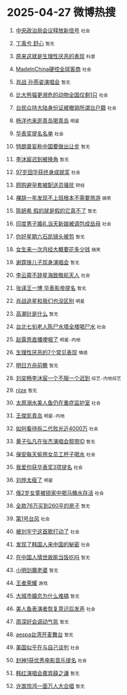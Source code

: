 # 2025-04-27 微博热搜 
1. [中央政治局会议释放新信号](https://m.weibo.cn/search?containerid=100103type%3D1%26t%3D10%26q%3D%23%E4%B8%AD%E5%A4%AE%E6%94%BF%E6%B2%BB%E5%B1%80%E4%BC%9A%E8%AE%AE%E9%87%8A%E6%94%BE%E6%96%B0%E4%BF%A1%E5%8F%B7%23&stream_entry_id=51&isnewpage=1&extparam=seat%3D1%26q%3D%2523%25E4%25B8%25AD%25E5%25A4%25AE%25E6%2594%25BF%25E6%25B2%25BB%25E5%25B1%2580%25E4%25BC%259A%25E8%25AE%25AE%25E9%2587%258A%25E6%2594%25BE%25E6%2596%25B0%25E4%25BF%25A1%25E5%258F%25B7%2523%26dgr%3D0%26cate%3D10103%26stream_entry_id%3D51%26filter_type%3Drealtimehot%26pos%3D0%26c_type%3D51%26display_time%3D1745684522%26pre_seqid%3D174568452233603479131138) `社会` 

2. [丁禹兮 舒心](https://m.weibo.cn/search?containerid=100103type%3D1%26t%3D10%26q%3D%E4%B8%81%E7%A6%B9%E5%85%AE+%E8%88%92%E5%BF%83&stream_entry_id=31&isnewpage=1&extparam=seat%3D1%26lcate%3D5001%26filter_type%3Drealtimehot%26c_type%3D31%26q%3D%25E4%25B8%2581%25E7%25A6%25B9%25E5%2585%25AE%2520%25E8%2588%2592%25E5%25BF%2583%26realpos%3D1%26cate%3D5001%26band_rank%3D1%26stream_entry_id%3D31%26dgr%3D0%26pos%3D0%26flag%3D2%26display_time%3D1745684522%26pre_seqid%3D174568452233603479131138) `暂无` 

3. [原来这就是生理性厌恶的表现](https://m.weibo.cn/search?containerid=100103type%3D1%26t%3D10%26q%3D%23%E5%8E%9F%E6%9D%A5%E8%BF%99%E5%B0%B1%E6%98%AF%E7%94%9F%E7%90%86%E6%80%A7%E5%8E%8C%E6%81%B6%E7%9A%84%E8%A1%A8%E7%8E%B0%23&stream_entry_id=31&isnewpage=1&extparam=seat%3D1%26lcate%3D5001%26filter_type%3Drealtimehot%26c_type%3D31%26q%3D%2523%25E5%258E%259F%25E6%259D%25A5%25E8%25BF%2599%25E5%25B0%25B1%25E6%2598%25AF%25E7%2594%259F%25E7%2590%2586%25E6%2580%25A7%25E5%258E%258C%25E6%2581%25B6%25E7%259A%2584%25E8%25A1%25A8%25E7%258E%25B0%2523%26realpos%3D2%26cate%3D5001%26band_rank%3D2%26stream_entry_id%3D31%26dgr%3D0%26pos%3D1%26flag%3D2%26display_time%3D1745684522%26pre_seqid%3D174568452233603479131138) `科普` 

4. [MadeInChina硬控全球客商](https://m.weibo.cn/search?containerid=100103type%3D1%26t%3D10%26q%3D%23MadeInChina%E7%A1%AC%E6%8E%A7%E5%85%A8%E7%90%83%E5%AE%A2%E5%95%86%23&stream_entry_id=31&isnewpage=1&extparam=seat%3D1%26lcate%3D5001%26filter_type%3Drealtimehot%26c_type%3D31%26q%3D%2523MadeInChina%25E7%25A1%25AC%25E6%258E%25A7%25E5%2585%25A8%25E7%2590%2583%25E5%25AE%25A2%25E5%2595%2586%2523%26realpos%3D3%26cate%3D5001%26band_rank%3D3%26stream_entry_id%3D31%26dgr%3D0%26pos%3D2%26flag%3D0%26display_time%3D1745684522%26pre_seqid%3D174568452233603479131138) `社会` 

5. [肖战 孙燕姿演唱会](https://m.weibo.cn/search?containerid=100103type%3D1%26t%3D10%26q%3D%E8%82%96%E6%88%98+%E5%AD%99%E7%87%95%E5%A7%BF%E6%BC%94%E5%94%B1%E4%BC%9A&stream_entry_id=31&isnewpage=1&extparam=seat%3D1%26lcate%3D5001%26filter_type%3Drealtimehot%26c_type%3D31%26q%3D%25E8%2582%2596%25E6%2588%2598%2520%25E5%25AD%2599%25E7%2587%2595%25E5%25A7%25BF%25E6%25BC%2594%25E5%2594%25B1%25E4%25BC%259A%26realpos%3D4%26cate%3D5001%26band_rank%3D4%26stream_entry_id%3D31%26dgr%3D0%26pos%3D3%26flag%3D16%26display_time%3D1745684522%26pre_seqid%3D174568452233603479131138) `暂无` 

6. [比大熊猫更濒危的动物全国仅剩1只](https://m.weibo.cn/search?containerid=100103type%3D1%26t%3D10%26q%3D%23%E6%AF%94%E5%A4%A7%E7%86%8A%E7%8C%AB%E6%9B%B4%E6%BF%92%E5%8D%B1%E7%9A%84%E5%8A%A8%E7%89%A9%E5%85%A8%E5%9B%BD%E4%BB%85%E5%89%A91%E5%8F%AA%23&stream_entry_id=31&isnewpage=1&extparam=seat%3D1%26lcate%3D5001%26filter_type%3Drealtimehot%26c_type%3D31%26q%3D%2523%25E6%25AF%2594%25E5%25A4%25A7%25E7%2586%258A%25E7%258C%25AB%25E6%259B%25B4%25E6%25BF%2592%25E5%258D%25B1%25E7%259A%2584%25E5%258A%25A8%25E7%2589%25A9%25E5%2585%25A8%25E5%259B%25BD%25E4%25BB%2585%25E5%2589%25A91%25E5%258F%25AA%2523%26realpos%3D5%26cate%3D5001%26band_rank%3D5%26stream_entry_id%3D31%26dgr%3D0%26pos%3D4%26flag%3D0%26display_time%3D1745684522%26pre_seqid%3D174568452233603479131138) `社会` 

7. [台民众持大陆身份证被撤销所谓台户籍](https://m.weibo.cn/search?containerid=100103type%3D1%26t%3D10%26q%3D%23%E5%8F%B0%E6%B0%91%E4%BC%97%E6%8C%81%E5%A4%A7%E9%99%86%E8%BA%AB%E4%BB%BD%E8%AF%81%E8%A2%AB%E6%92%A4%E9%94%80%E6%89%80%E8%B0%93%E5%8F%B0%E6%88%B7%E7%B1%8D%23&stream_entry_id=31&isnewpage=1&extparam=seat%3D1%26lcate%3D5001%26filter_type%3Drealtimehot%26c_type%3D31%26q%3D%2523%25E5%258F%25B0%25E6%25B0%2591%25E4%25BC%2597%25E6%258C%2581%25E5%25A4%25A7%25E9%2599%2586%25E8%25BA%25AB%25E4%25BB%25BD%25E8%25AF%2581%25E8%25A2%25AB%25E6%2592%25A4%25E9%2594%2580%25E6%2589%2580%25E8%25B0%2593%25E5%258F%25B0%25E6%2588%25B7%25E7%25B1%258D%2523%26realpos%3D6%26cate%3D5001%26band_rank%3D6%26stream_entry_id%3D31%26dgr%3D0%26pos%3D5%26flag%3D1%26display_time%3D1745684522%26pre_seqid%3D174568452233603479131138) `社会` 

8. [杨洋也来逛青岛喝青岛](https://m.weibo.cn/search?containerid=100103type%3D1%26t%3D10%26q%3D%23%E6%9D%A8%E6%B4%8B%E4%B9%9F%E6%9D%A5%E9%80%9B%E9%9D%92%E5%B2%9B%E5%96%9D%E9%9D%92%E5%B2%9B%23&stream_entry_id=31&isnewpage=1&extparam=seat%3D1%26topic_ad%3D1%26lcate%3D5001%26filter_type%3Drealtimehot%26c_type%3D31%26q%3D%2523%25E6%259D%25A8%25E6%25B4%258B%25E4%25B9%259F%25E6%259D%25A5%25E9%2580%259B%25E9%259D%2592%25E5%25B2%259B%25E5%2596%259D%25E9%259D%2592%25E5%25B2%259B%2523%26is_ad_pos%3D1%26cate%3D5001%26adid%3D284206%26band_rank%3D7%26stream_entry_id%3D31%26pos%3D6%26dgr%3D0%26display_time%3D1745684522%26pre_seqid%3D174568452233603479131138) `明星` 

9. [华表奖提名名单](https://m.weibo.cn/search?containerid=100103type%3D1%26t%3D10%26q%3D%23%E5%8D%8E%E8%A1%A8%E5%A5%96%E6%8F%90%E5%90%8D%E5%90%8D%E5%8D%95%23&stream_entry_id=31&isnewpage=1&extparam=seat%3D1%26lcate%3D5001%26filter_type%3Drealtimehot%26c_type%3D31%26q%3D%2523%25E5%258D%258E%25E8%25A1%25A8%25E5%25A5%2596%25E6%258F%2590%25E5%2590%258D%25E5%2590%258D%25E5%258D%2595%2523%26realpos%3D7%26cate%3D5001%26band_rank%3D7%26stream_entry_id%3D31%26dgr%3D0%26pos%3D7%26flag%3D16%26display_time%3D1745684522%26pre_seqid%3D174568452233603479131138) `社会` 

10. [特朗普妄称中国要做出让步](https://m.weibo.cn/search?containerid=100103type%3D1%26t%3D10%26q%3D%23%E7%89%B9%E6%9C%97%E6%99%AE%E5%A6%84%E7%A7%B0%E4%B8%AD%E5%9B%BD%E8%A6%81%E5%81%9A%E5%87%BA%E8%AE%A9%E6%AD%A5%23&stream_entry_id=31&isnewpage=1&extparam=seat%3D1%26lcate%3D5001%26filter_type%3Drealtimehot%26c_type%3D31%26q%3D%2523%25E7%2589%25B9%25E6%259C%2597%25E6%2599%25AE%25E5%25A6%2584%25E7%25A7%25B0%25E4%25B8%25AD%25E5%259B%25BD%25E8%25A6%2581%25E5%2581%259A%25E5%2587%25BA%25E8%25AE%25A9%25E6%25AD%25A5%2523%26realpos%3D8%26cate%3D5001%26band_rank%3D8%26stream_entry_id%3D31%26dgr%3D0%26pos%3D8%26flag%3D0%26display_time%3D1745684522%26pre_seqid%3D174568452233603479131138) `暂无` 

11. [李沐宸迟到被换角](https://m.weibo.cn/search?containerid=100103type%3D1%26t%3D10%26q%3D%E6%9D%8E%E6%B2%90%E5%AE%B8%E8%BF%9F%E5%88%B0%E8%A2%AB%E6%8D%A2%E8%A7%92&stream_entry_id=31&isnewpage=1&extparam=seat%3D1%26lcate%3D5001%26filter_type%3Drealtimehot%26c_type%3D31%26q%3D%25E6%259D%258E%25E6%25B2%2590%25E5%25AE%25B8%25E8%25BF%259F%25E5%2588%25B0%25E8%25A2%25AB%25E6%258D%25A2%25E8%25A7%2592%26realpos%3D9%26cate%3D5001%26band_rank%3D9%26stream_entry_id%3D31%26dgr%3D0%26pos%3D9%26flag%3D0%26display_time%3D1745684522%26pre_seqid%3D174568452233603479131138) `暂无` 

12. [97岁田华获终身成就奖](https://m.weibo.cn/search?containerid=100103type%3D1%26t%3D10%26q%3D%2397%E5%B2%81%E7%94%B0%E5%8D%8E%E8%8E%B7%E7%BB%88%E8%BA%AB%E6%88%90%E5%B0%B1%E5%A5%96%23&stream_entry_id=31&isnewpage=1&extparam=seat%3D1%26lcate%3D5001%26filter_type%3Drealtimehot%26c_type%3D31%26q%3D%252397%25E5%25B2%2581%25E7%2594%25B0%25E5%258D%258E%25E8%258E%25B7%25E7%25BB%2588%25E8%25BA%25AB%25E6%2588%2590%25E5%25B0%25B1%25E5%25A5%2596%2523%26realpos%3D10%26cate%3D5001%26band_rank%3D10%26stream_entry_id%3D31%26dgr%3D0%26pos%3D10%26flag%3D0%26display_time%3D1745684522%26pre_seqid%3D174568452233603479131138) `社会` 

13. [网购避孕套被配送员骚扰](https://m.weibo.cn/search?containerid=100103type%3D1%26t%3D10%26q%3D%23%E7%BD%91%E8%B4%AD%E9%81%BF%E5%AD%95%E5%A5%97%E8%A2%AB%E9%85%8D%E9%80%81%E5%91%98%E9%AA%9A%E6%89%B0%23&stream_entry_id=31&isnewpage=1&extparam=seat%3D1%26lcate%3D5001%26filter_type%3Drealtimehot%26c_type%3D31%26q%3D%2523%25E7%25BD%2591%25E8%25B4%25AD%25E9%2581%25BF%25E5%25AD%2595%25E5%25A5%2597%25E8%25A2%25AB%25E9%2585%258D%25E9%2580%2581%25E5%2591%2598%25E9%25AA%259A%25E6%2589%25B0%2523%26realpos%3D11%26cate%3D5001%26band_rank%3D11%26stream_entry_id%3D31%26dgr%3D0%26pos%3D11%26flag%3D2%26display_time%3D1745684522%26pre_seqid%3D174568452233603479131138) `财经` 

14. [裸辞一年发现不上班根本不需要旅游](https://m.weibo.cn/search?containerid=100103type%3D1%26t%3D10%26q%3D%23%E8%A3%B8%E8%BE%9E%E4%B8%80%E5%B9%B4%E5%8F%91%E7%8E%B0%E4%B8%8D%E4%B8%8A%E7%8F%AD%E6%A0%B9%E6%9C%AC%E4%B8%8D%E9%9C%80%E8%A6%81%E6%97%85%E6%B8%B8%23&stream_entry_id=31&isnewpage=1&extparam=seat%3D1%26lcate%3D5001%26filter_type%3Drealtimehot%26c_type%3D31%26q%3D%2523%25E8%25A3%25B8%25E8%25BE%259E%25E4%25B8%2580%25E5%25B9%25B4%25E5%258F%2591%25E7%258E%25B0%25E4%25B8%258D%25E4%25B8%258A%25E7%258F%25AD%25E6%25A0%25B9%25E6%259C%25AC%25E4%25B8%258D%25E9%259C%2580%25E8%25A6%2581%25E6%2597%2585%25E6%25B8%25B8%2523%26realpos%3D12%26cate%3D5001%26band_rank%3D12%26stream_entry_id%3D31%26dgr%3D0%26pos%3D12%26flag%3D2%26display_time%3D1745684522%26pre_seqid%3D174568452233603479131138) `搞笑` 

15. [陈妍希 假的就是假的它真不了](https://m.weibo.cn/search?containerid=100103type%3D1%26t%3D10%26q%3D%E9%99%88%E5%A6%8D%E5%B8%8C+%E5%81%87%E7%9A%84%E5%B0%B1%E6%98%AF%E5%81%87%E7%9A%84%E5%AE%83%E7%9C%9F%E4%B8%8D%E4%BA%86&stream_entry_id=31&isnewpage=1&extparam=seat%3D1%26lcate%3D5001%26filter_type%3Drealtimehot%26c_type%3D31%26q%3D%25E9%2599%2588%25E5%25A6%258D%25E5%25B8%258C%2520%25E5%2581%2587%25E7%259A%2584%25E5%25B0%25B1%25E6%2598%25AF%25E5%2581%2587%25E7%259A%2584%25E5%25AE%2583%25E7%259C%259F%25E4%25B8%258D%25E4%25BA%2586%26realpos%3D13%26cate%3D5001%26band_rank%3D13%26stream_entry_id%3D31%26dgr%3D0%26pos%3D13%26flag%3D2%26display_time%3D1745684522%26pre_seqid%3D174568452233603479131138) `暂无` 

16. [印度男子婚礼当天新娘被调包成岳母](https://m.weibo.cn/search?containerid=100103type%3D1%26t%3D10%26q%3D%23%E5%8D%B0%E5%BA%A6%E7%94%B7%E5%AD%90%E5%A9%9A%E7%A4%BC%E5%BD%93%E5%A4%A9%E6%96%B0%E5%A8%98%E8%A2%AB%E8%B0%83%E5%8C%85%E6%88%90%E5%B2%B3%E6%AF%8D%23&stream_entry_id=31&isnewpage=1&extparam=seat%3D1%26lcate%3D5001%26filter_type%3Drealtimehot%26c_type%3D31%26q%3D%2523%25E5%258D%25B0%25E5%25BA%25A6%25E7%2594%25B7%25E5%25AD%2590%25E5%25A9%259A%25E7%25A4%25BC%25E5%25BD%2593%25E5%25A4%25A9%25E6%2596%25B0%25E5%25A8%2598%25E8%25A2%25AB%25E8%25B0%2583%25E5%258C%2585%25E6%2588%2590%25E5%25B2%25B3%25E6%25AF%258D%2523%26realpos%3D14%26cate%3D5001%26band_rank%3D14%26stream_entry_id%3D31%26dgr%3D0%26pos%3D14%26flag%3D0%26display_time%3D1745684522%26pre_seqid%3D174568452233603479131138) `社会` 

17. [你好星期六石凯镜头被剪](https://m.weibo.cn/search?containerid=100103type%3D1%26t%3D10%26q%3D%E4%BD%A0%E5%A5%BD%E6%98%9F%E6%9C%9F%E5%85%AD%E7%9F%B3%E5%87%AF%E9%95%9C%E5%A4%B4%E8%A2%AB%E5%89%AA&stream_entry_id=31&isnewpage=1&extparam=seat%3D1%26lcate%3D5001%26filter_type%3Drealtimehot%26c_type%3D31%26q%3D%25E4%25BD%25A0%25E5%25A5%25BD%25E6%2598%259F%25E6%259C%259F%25E5%2585%25AD%25E7%259F%25B3%25E5%2587%25AF%25E9%2595%259C%25E5%25A4%25B4%25E8%25A2%25AB%25E5%2589%25AA%26realpos%3D15%26cate%3D5001%26band_rank%3D15%26stream_entry_id%3D31%26dgr%3D0%26pos%3D15%26flag%3D2%26display_time%3D1745684522%26pre_seqid%3D174568452233603479131138) `暂无` 

18. [女生来一次月经大概要花多少钱](https://m.weibo.cn/search?containerid=100103type%3D1%26t%3D10%26q%3D%23%E5%A5%B3%E7%94%9F%E6%9D%A5%E4%B8%80%E6%AC%A1%E6%9C%88%E7%BB%8F%E5%A4%A7%E6%A6%82%E8%A6%81%E8%8A%B1%E5%A4%9A%E5%B0%91%E9%92%B1%23&stream_entry_id=31&isnewpage=1&extparam=seat%3D1%26lcate%3D5001%26filter_type%3Drealtimehot%26c_type%3D31%26q%3D%2523%25E5%25A5%25B3%25E7%2594%259F%25E6%259D%25A5%25E4%25B8%2580%25E6%25AC%25A1%25E6%259C%2588%25E7%25BB%258F%25E5%25A4%25A7%25E6%25A6%2582%25E8%25A6%2581%25E8%258A%25B1%25E5%25A4%259A%25E5%25B0%2591%25E9%2592%25B1%2523%26realpos%3D16%26cate%3D5001%26band_rank%3D16%26stream_entry_id%3D31%26dgr%3D0%26pos%3D16%26flag%3D2%26display_time%3D1745684522%26pre_seqid%3D174568452233603479131138) `搞笑` 

19. [谢霆锋儿子现身演唱会](https://m.weibo.cn/search?containerid=100103type%3D1%26t%3D10%26q%3D%E8%B0%A2%E9%9C%86%E9%94%8B%E5%84%BF%E5%AD%90%E7%8E%B0%E8%BA%AB%E6%BC%94%E5%94%B1%E4%BC%9A&stream_entry_id=31&isnewpage=1&extparam=seat%3D1%26lcate%3D5001%26filter_type%3Drealtimehot%26c_type%3D31%26q%3D%25E8%25B0%25A2%25E9%259C%2586%25E9%2594%258B%25E5%2584%25BF%25E5%25AD%2590%25E7%258E%25B0%25E8%25BA%25AB%25E6%25BC%2594%25E5%2594%25B1%25E4%25BC%259A%26realpos%3D17%26cate%3D5001%26band_rank%3D17%26stream_entry_id%3D31%26dgr%3D0%26pos%3D17%26flag%3D0%26display_time%3D1745684522%26pre_seqid%3D174568452233603479131138) `暂无` 

20. [李云霄不辞星海致敬航天人](https://m.weibo.cn/search?containerid=100103type%3D1%26t%3D10%26q%3D%23%E6%9D%8E%E4%BA%91%E9%9C%84%E4%B8%8D%E8%BE%9E%E6%98%9F%E6%B5%B7%E8%87%B4%E6%95%AC%E8%88%AA%E5%A4%A9%E4%BA%BA%23&stream_entry_id=31&isnewpage=1&extparam=seat%3D1%26lcate%3D5001%26filter_type%3Drealtimehot%26c_type%3D31%26q%3D%2523%25E6%259D%258E%25E4%25BA%2591%25E9%259C%2584%25E4%25B8%258D%25E8%25BE%259E%25E6%2598%259F%25E6%25B5%25B7%25E8%2587%25B4%25E6%2595%25AC%25E8%2588%25AA%25E5%25A4%25A9%25E4%25BA%25BA%2523%26realpos%3D18%26cate%3D5001%26band_rank%3D18%26stream_entry_id%3D31%26dgr%3D0%26pos%3D18%26flag%3D0%26display_time%3D1745684522%26pre_seqid%3D174568452233603479131138) `社会` 

21. [张译王一博 华表影帝提名](https://m.weibo.cn/search?containerid=100103type%3D1%26t%3D10%26q%3D%E5%BC%A0%E8%AF%91%E7%8E%8B%E4%B8%80%E5%8D%9A+%E5%8D%8E%E8%A1%A8%E5%BD%B1%E5%B8%9D%E6%8F%90%E5%90%8D&stream_entry_id=31&isnewpage=1&extparam=seat%3D1%26lcate%3D5001%26filter_type%3Drealtimehot%26c_type%3D31%26q%3D%25E5%25BC%25A0%25E8%25AF%2591%25E7%258E%258B%25E4%25B8%2580%25E5%258D%259A%2520%25E5%258D%258E%25E8%25A1%25A8%25E5%25BD%25B1%25E5%25B8%259D%25E6%258F%2590%25E5%2590%258D%26realpos%3D19%26cate%3D5001%26band_rank%3D19%26stream_entry_id%3D31%26dgr%3D0%26pos%3D19%26flag%3D0%26display_time%3D1745684522%26pre_seqid%3D174568452233603479131138) `暂无` 

22. [肖战追星和我们也没区别](https://m.weibo.cn/search?containerid=100103type%3D1%26t%3D10%26q%3D%23%E8%82%96%E6%88%98%E8%BF%BD%E6%98%9F%E5%92%8C%E6%88%91%E4%BB%AC%E4%B9%9F%E6%B2%A1%E5%8C%BA%E5%88%AB%23&stream_entry_id=31&isnewpage=1&extparam=seat%3D1%26lcate%3D5001%26filter_type%3Drealtimehot%26c_type%3D31%26q%3D%2523%25E8%2582%2596%25E6%2588%2598%25E8%25BF%25BD%25E6%2598%259F%25E5%2592%258C%25E6%2588%2591%25E4%25BB%25AC%25E4%25B9%259F%25E6%25B2%25A1%25E5%258C%25BA%25E5%2588%25AB%2523%26realpos%3D20%26cate%3D5001%26band_rank%3D20%26stream_entry_id%3D31%26dgr%3D0%26pos%3D20%26flag%3D1%26display_time%3D1745684522%26pre_seqid%3D174568452233603479131138) `明星` 

23. [高潮针是什么](https://m.weibo.cn/search?containerid=100103type%3D1%26t%3D10%26q%3D%E9%AB%98%E6%BD%AE%E9%92%88%E6%98%AF%E4%BB%80%E4%B9%88&stream_entry_id=31&isnewpage=1&extparam=seat%3D1%26is_ai_ask%3D1%26lcate%3D5001%26flag%3D1%26c_type%3D31%26q%3D%25E9%25AB%2598%25E6%25BD%25AE%25E9%2592%2588%25E6%2598%25AF%25E4%25BB%2580%25E4%25B9%2588%26realpos%3D21%26cate%3D5001%26band_rank%3D21%26stream_entry_id%3D31%26filter_type%3Drealtimehot%26pos%3D21%26dgr%3D0%26display_time%3D1745684522%26pre_seqid%3D174568452233603479131138) `暂无` 

24. [台北七旬老人陈尸水塔全楼喝尸水](https://m.weibo.cn/search?containerid=100103type%3D1%26t%3D10%26q%3D%23%E5%8F%B0%E5%8C%97%E4%B8%83%E6%97%AC%E8%80%81%E4%BA%BA%E9%99%88%E5%B0%B8%E6%B0%B4%E5%A1%94%E5%85%A8%E6%A5%BC%E5%96%9D%E5%B0%B8%E6%B0%B4%23&stream_entry_id=31&isnewpage=1&extparam=seat%3D1%26lcate%3D5001%26filter_type%3Drealtimehot%26c_type%3D31%26q%3D%2523%25E5%258F%25B0%25E5%258C%2597%25E4%25B8%2583%25E6%2597%25AC%25E8%2580%2581%25E4%25BA%25BA%25E9%2599%2588%25E5%25B0%25B8%25E6%25B0%25B4%25E5%25A1%2594%25E5%2585%25A8%25E6%25A5%25BC%25E5%2596%259D%25E5%25B0%25B8%25E6%25B0%25B4%2523%26realpos%3D22%26cate%3D5001%26band_rank%3D22%26stream_entry_id%3D31%26dgr%3D0%26pos%3D22%26flag%3D0%26display_time%3D1745684522%26pre_seqid%3D174568452233603479131138) `社会` 

25. [赵露思直播哽咽了](https://m.weibo.cn/search?containerid=100103type%3D1%26t%3D10%26q%3D%23%E8%B5%B5%E9%9C%B2%E6%80%9D%E7%9B%B4%E6%92%AD%E5%93%BD%E5%92%BD%E4%BA%86%23&stream_entry_id=31&isnewpage=1&extparam=seat%3D1%26lcate%3D5001%26filter_type%3Drealtimehot%26c_type%3D31%26q%3D%2523%25E8%25B5%25B5%25E9%259C%25B2%25E6%2580%259D%25E7%259B%25B4%25E6%2592%25AD%25E5%2593%25BD%25E5%2592%25BD%25E4%25BA%2586%2523%26realpos%3D23%26cate%3D5001%26band_rank%3D23%26stream_entry_id%3D31%26dgr%3D0%26pos%3D23%26flag%3D1%26display_time%3D1745684522%26pre_seqid%3D174568452233603479131138) `明星-内地` 

26. [生理性厌恶的7个常见表现](https://m.weibo.cn/search?containerid=100103type%3D1%26t%3D10%26q%3D%23%E7%94%9F%E7%90%86%E6%80%A7%E5%8E%8C%E6%81%B6%E7%9A%847%E4%B8%AA%E5%B8%B8%E8%A7%81%E8%A1%A8%E7%8E%B0%23&stream_entry_id=31&isnewpage=1&extparam=seat%3D1%26lcate%3D5001%26filter_type%3Drealtimehot%26c_type%3D31%26q%3D%2523%25E7%2594%259F%25E7%2590%2586%25E6%2580%25A7%25E5%258E%258C%25E6%2581%25B6%25E7%259A%25847%25E4%25B8%25AA%25E5%25B8%25B8%25E8%25A7%2581%25E8%25A1%25A8%25E7%258E%25B0%2523%26realpos%3D24%26cate%3D5001%26band_rank%3D24%26stream_entry_id%3D31%26dgr%3D0%26pos%3D24%26flag%3D0%26display_time%3D1745684522%26pre_seqid%3D174568452233603479131138) `情感` 

27. [明日方舟前瞻](https://m.weibo.cn/search?containerid=100103type%3D1%26t%3D10%26q%3D%E6%98%8E%E6%97%A5%E6%96%B9%E8%88%9F%E5%89%8D%E7%9E%BB&stream_entry_id=31&isnewpage=1&extparam=seat%3D1%26lcate%3D5001%26filter_type%3Drealtimehot%26c_type%3D31%26q%3D%25E6%2598%258E%25E6%2597%25A5%25E6%2596%25B9%25E8%2588%259F%25E5%2589%258D%25E7%259E%25BB%26realpos%3D25%26cate%3D5001%26band_rank%3D25%26stream_entry_id%3D31%26dgr%3D0%26pos%3D25%26flag%3D1%26display_time%3D1745684522%26pre_seqid%3D174568452233603479131138) `暂无` 

28. [刘奕畅李沐宸一个不服一个迟到](https://m.weibo.cn/search?containerid=100103type%3D1%26t%3D10%26q%3D%23%E5%88%98%E5%A5%95%E7%95%85%E6%9D%8E%E6%B2%90%E5%AE%B8%E4%B8%80%E4%B8%AA%E4%B8%8D%E6%9C%8D%E4%B8%80%E4%B8%AA%E8%BF%9F%E5%88%B0%23&stream_entry_id=31&isnewpage=1&extparam=seat%3D1%26lcate%3D5001%26filter_type%3Drealtimehot%26c_type%3D31%26q%3D%2523%25E5%2588%2598%25E5%25A5%2595%25E7%2595%2585%25E6%259D%258E%25E6%25B2%2590%25E5%25AE%25B8%25E4%25B8%2580%25E4%25B8%25AA%25E4%25B8%258D%25E6%259C%258D%25E4%25B8%2580%25E4%25B8%25AA%25E8%25BF%259F%25E5%2588%25B0%2523%26realpos%3D26%26cate%3D5001%26band_rank%3D26%26stream_entry_id%3D31%26dgr%3D0%26pos%3D26%26flag%3D1%26display_time%3D1745684522%26pre_seqid%3D174568452233603479131138) `综艺-内地综艺` 

29. [riize](https://m.weibo.cn/search?containerid=100103type%3D1%26t%3D10%26q%3Driize&stream_entry_id=31&isnewpage=1&extparam=seat%3D1%26lcate%3D5001%26filter_type%3Drealtimehot%26c_type%3D31%26q%3Driize%26realpos%3D27%26cate%3D5001%26band_rank%3D27%26stream_entry_id%3D31%26dgr%3D0%26pos%3D27%26flag%3D1%26display_time%3D1745684522%26pre_seqid%3D174568452233603479131138) `暂无` 

30. [太原溺水美人鱼仍在重症监护室](https://m.weibo.cn/search?containerid=100103type%3D1%26t%3D10%26q%3D%23%E5%A4%AA%E5%8E%9F%E6%BA%BA%E6%B0%B4%E7%BE%8E%E4%BA%BA%E9%B1%BC%E4%BB%8D%E5%9C%A8%E9%87%8D%E7%97%87%E7%9B%91%E6%8A%A4%E5%AE%A4%23&stream_entry_id=31&isnewpage=1&extparam=seat%3D1%26lcate%3D5001%26filter_type%3Drealtimehot%26c_type%3D31%26q%3D%2523%25E5%25A4%25AA%25E5%258E%259F%25E6%25BA%25BA%25E6%25B0%25B4%25E7%25BE%258E%25E4%25BA%25BA%25E9%25B1%25BC%25E4%25BB%258D%25E5%259C%25A8%25E9%2587%258D%25E7%2597%2587%25E7%259B%2591%25E6%258A%25A4%25E5%25AE%25A4%2523%26realpos%3D28%26cate%3D5001%26band_rank%3D28%26stream_entry_id%3D31%26dgr%3D0%26pos%3D28%26flag%3D0%26display_time%3D1745684522%26pre_seqid%3D174568452233603479131138) `社会` 

31. [王俊凯青岛](https://m.weibo.cn/search?containerid=100103type%3D1%26t%3D10%26q%3D%E7%8E%8B%E4%BF%8A%E5%87%AF%E9%9D%92%E5%B2%9B&stream_entry_id=31&isnewpage=1&extparam=seat%3D1%26lcate%3D5001%26filter_type%3Drealtimehot%26c_type%3D31%26q%3D%25E7%258E%258B%25E4%25BF%258A%25E5%2587%25AF%25E9%259D%2592%25E5%25B2%259B%26realpos%3D29%26cate%3D5001%26band_rank%3D29%26stream_entry_id%3D31%26dgr%3D0%26pos%3D29%26flag%3D1%26display_time%3D1745684522%26pre_seqid%3D174568452233603479131138) `明星-内地` 

32. [如何看待拆二代败光近4000万](https://m.weibo.cn/search?containerid=100103type%3D1%26t%3D10%26q%3D%23%E5%A6%82%E4%BD%95%E7%9C%8B%E5%BE%85%E6%8B%86%E4%BA%8C%E4%BB%A3%E8%B4%A5%E5%85%89%E8%BF%914000%E4%B8%87%23&stream_entry_id=31&isnewpage=1&extparam=seat%3D1%26lcate%3D5001%26filter_type%3Drealtimehot%26c_type%3D31%26q%3D%2523%25E5%25A6%2582%25E4%25BD%2595%25E7%259C%258B%25E5%25BE%2585%25E6%258B%2586%25E4%25BA%258C%25E4%25BB%25A3%25E8%25B4%25A5%25E5%2585%2589%25E8%25BF%25914000%25E4%25B8%2587%2523%26realpos%3D30%26cate%3D5001%26band_rank%3D30%26stream_entry_id%3D31%26dgr%3D0%26pos%3D30%26flag%3D1%26display_time%3D1745684522%26pre_seqid%3D174568452233603479131138) `社会` 

33. [黄子弘凡在张杰演唱会帮带ID](https://m.weibo.cn/search?containerid=100103type%3D1%26t%3D10%26q%3D%E9%BB%84%E5%AD%90%E5%BC%98%E5%87%A1%E5%9C%A8%E5%BC%A0%E6%9D%B0%E6%BC%94%E5%94%B1%E4%BC%9A%E5%B8%AE%E5%B8%A6ID&stream_entry_id=31&isnewpage=1&extparam=seat%3D1%26lcate%3D5001%26filter_type%3Drealtimehot%26c_type%3D31%26q%3D%25E9%25BB%2584%25E5%25AD%2590%25E5%25BC%2598%25E5%2587%25A1%25E5%259C%25A8%25E5%25BC%25A0%25E6%259D%25B0%25E6%25BC%2594%25E5%2594%25B1%25E4%25BC%259A%25E5%25B8%25AE%25E5%25B8%25A6ID%26realpos%3D31%26cate%3D5001%26band_rank%3D31%26stream_entry_id%3D31%26dgr%3D0%26pos%3D31%26flag%3D1%26display_time%3D1745684522%26pre_seqid%3D174568452233603479131138) `暂无` 

34. [保安每天偷用女员工杯子喝水](https://m.weibo.cn/search?containerid=100103type%3D1%26t%3D10%26q%3D%23%E4%BF%9D%E5%AE%89%E6%AF%8F%E5%A4%A9%E5%81%B7%E7%94%A8%E5%A5%B3%E5%91%98%E5%B7%A5%E6%9D%AF%E5%AD%90%E5%96%9D%E6%B0%B4%23&stream_entry_id=31&isnewpage=1&extparam=seat%3D1%26lcate%3D5001%26filter_type%3Drealtimehot%26c_type%3D31%26q%3D%2523%25E4%25BF%259D%25E5%25AE%2589%25E6%25AF%258F%25E5%25A4%25A9%25E5%2581%25B7%25E7%2594%25A8%25E5%25A5%25B3%25E5%2591%2598%25E5%25B7%25A5%25E6%259D%25AF%25E5%25AD%2590%25E5%2596%259D%25E6%25B0%25B4%2523%26realpos%3D32%26cate%3D5001%26band_rank%3D32%26stream_entry_id%3D31%26dgr%3D0%26pos%3D32%26flag%3D0%26display_time%3D1745684522%26pre_seqid%3D174568452233603479131138) `社会` 

35. [我爱你获华表奖3项提名](https://m.weibo.cn/search?containerid=100103type%3D1%26t%3D10%26q%3D%23%E6%88%91%E7%88%B1%E4%BD%A0%E8%8E%B7%E5%8D%8E%E8%A1%A8%E5%A5%963%E9%A1%B9%E6%8F%90%E5%90%8D%23&stream_entry_id=31&isnewpage=1&extparam=seat%3D1%26lcate%3D5001%26filter_type%3Drealtimehot%26c_type%3D31%26q%3D%2523%25E6%2588%2591%25E7%2588%25B1%25E4%25BD%25A0%25E8%258E%25B7%25E5%258D%258E%25E8%25A1%25A8%25E5%25A5%25963%25E9%25A1%25B9%25E6%258F%2590%25E5%2590%258D%2523%26realpos%3D33%26cate%3D5001%26band_rank%3D33%26stream_entry_id%3D31%26dgr%3D0%26pos%3D33%26flag%3D1%26display_time%3D1745684522%26pre_seqid%3D174568452233603479131138) `社会` 

36. [刘烨太瘦了](https://m.weibo.cn/search?containerid=100103type%3D1%26t%3D10%26q%3D%23%E5%88%98%E7%83%A8%E5%A4%AA%E7%98%A6%E4%BA%86%23&stream_entry_id=31&isnewpage=1&extparam=seat%3D1%26lcate%3D5001%26filter_type%3Drealtimehot%26c_type%3D31%26q%3D%2523%25E5%2588%2598%25E7%2583%25A8%25E5%25A4%25AA%25E7%2598%25A6%25E4%25BA%2586%2523%26realpos%3D34%26cate%3D5001%26band_rank%3D34%26stream_entry_id%3D31%26dgr%3D0%26pos%3D34%26flag%3D0%26display_time%3D1745684522%26pre_seqid%3D174568452233603479131138) `明星` 

37. [俄2岁女童被锁家中喝马桶水存活](https://m.weibo.cn/search?containerid=100103type%3D1%26t%3D10%26q%3D%23%E4%BF%842%E5%B2%81%E5%A5%B3%E7%AB%A5%E8%A2%AB%E9%94%81%E5%AE%B6%E4%B8%AD%E5%96%9D%E9%A9%AC%E6%A1%B6%E6%B0%B4%E5%AD%98%E6%B4%BB%23&stream_entry_id=31&isnewpage=1&extparam=seat%3D1%26lcate%3D5001%26filter_type%3Drealtimehot%26c_type%3D31%26q%3D%2523%25E4%25BF%25842%25E5%25B2%2581%25E5%25A5%25B3%25E7%25AB%25A5%25E8%25A2%25AB%25E9%2594%2581%25E5%25AE%25B6%25E4%25B8%25AD%25E5%2596%259D%25E9%25A9%25AC%25E6%25A1%25B6%25E6%25B0%25B4%25E5%25AD%2598%25E6%25B4%25BB%2523%26realpos%3D35%26cate%3D5001%26band_rank%3D35%26stream_entry_id%3D31%26dgr%3D0%26pos%3D35%26flag%3D1%26display_time%3D1745684522%26pre_seqid%3D174568452233603479131138) `社会` 

38. [全款76万买到260平的房子](https://m.weibo.cn/search?containerid=100103type%3D1%26t%3D10%26q%3D%E5%85%A8%E6%AC%BE76%E4%B8%87%E4%B9%B0%E5%88%B0260%E5%B9%B3%E7%9A%84%E6%88%BF%E5%AD%90&stream_entry_id=31&isnewpage=1&extparam=seat%3D1%26lcate%3D5001%26filter_type%3Drealtimehot%26c_type%3D31%26q%3D%25E5%2585%25A8%25E6%25AC%25BE76%25E4%25B8%2587%25E4%25B9%25B0%25E5%2588%25B0260%25E5%25B9%25B3%25E7%259A%2584%25E6%2588%25BF%25E5%25AD%2590%26realpos%3D36%26cate%3D5001%26band_rank%3D36%26stream_entry_id%3D31%26dgr%3D0%26pos%3D36%26flag%3D0%26display_time%3D1745684522%26pre_seqid%3D174568452233603479131138) `暂无` 

39. [第1号台风](https://m.weibo.cn/search?containerid=100103type%3D1%26t%3D10%26q%3D%23%E7%AC%AC1%E5%8F%B7%E5%8F%B0%E9%A3%8E%23&stream_entry_id=31&isnewpage=1&extparam=seat%3D1%26lcate%3D5001%26filter_type%3Drealtimehot%26c_type%3D31%26q%3D%2523%25E7%25AC%25AC1%25E5%258F%25B7%25E5%258F%25B0%25E9%25A3%258E%2523%26realpos%3D37%26cate%3D5001%26band_rank%3D37%26stream_entry_id%3D31%26dgr%3D0%26pos%3D37%26flag%3D0%26display_time%3D1745684522%26pre_seqid%3D174568452233603479131138) `社会` 

40. [被刘宇宁这首歌打动了](https://m.weibo.cn/search?containerid=100103type%3D1%26t%3D10%26q%3D%23%E8%A2%AB%E5%88%98%E5%AE%87%E5%AE%81%E8%BF%99%E9%A6%96%E6%AD%8C%E6%89%93%E5%8A%A8%E4%BA%86%23&stream_entry_id=31&isnewpage=1&extparam=seat%3D1%26lcate%3D5001%26filter_type%3Drealtimehot%26c_type%3D31%26q%3D%2523%25E8%25A2%25AB%25E5%2588%2598%25E5%25AE%2587%25E5%25AE%2581%25E8%25BF%2599%25E9%25A6%2596%25E6%25AD%258C%25E6%2589%2593%25E5%258A%25A8%25E4%25BA%2586%2523%26realpos%3D38%26cate%3D5001%26band_rank%3D38%26stream_entry_id%3D31%26dgr%3D0%26pos%3D38%26flag%3D0%26display_time%3D1745684522%26pre_seqid%3D174568452233603479131138) `社会` 

41. [发现了韩国人来中国的秘密](https://m.weibo.cn/search?containerid=100103type%3D1%26t%3D10%26q%3D%23%E5%8F%91%E7%8E%B0%E4%BA%86%E9%9F%A9%E5%9B%BD%E4%BA%BA%E6%9D%A5%E4%B8%AD%E5%9B%BD%E7%9A%84%E7%A7%98%E5%AF%86%23&stream_entry_id=31&isnewpage=1&extparam=seat%3D1%26lcate%3D5001%26filter_type%3Drealtimehot%26c_type%3D31%26q%3D%2523%25E5%258F%2591%25E7%258E%25B0%25E4%25BA%2586%25E9%259F%25A9%25E5%259B%25BD%25E4%25BA%25BA%25E6%259D%25A5%25E4%25B8%25AD%25E5%259B%25BD%25E7%259A%2584%25E7%25A7%2598%25E5%25AF%2586%2523%26realpos%3D39%26cate%3D5001%26band_rank%3D39%26stream_entry_id%3D31%26dgr%3D0%26pos%3D39%26flag%3D0%26display_time%3D1745684522%26pre_seqid%3D174568452233603479131138) `社会` 

42. [在中国人情世故能当饭吃吗](https://m.weibo.cn/search?containerid=100103type%3D1%26t%3D10%26q%3D%E5%9C%A8%E4%B8%AD%E5%9B%BD%E4%BA%BA%E6%83%85%E4%B8%96%E6%95%85%E8%83%BD%E5%BD%93%E9%A5%AD%E5%90%83%E5%90%97&stream_entry_id=31&isnewpage=1&extparam=seat%3D1%26is_ai_ask%3D1%26lcate%3D5001%26flag%3D1%26c_type%3D31%26q%3D%25E5%259C%25A8%25E4%25B8%25AD%25E5%259B%25BD%25E4%25BA%25BA%25E6%2583%2585%25E4%25B8%2596%25E6%2595%2585%25E8%2583%25BD%25E5%25BD%2593%25E9%25A5%25AD%25E5%2590%2583%25E5%2590%2597%26realpos%3D40%26cate%3D5001%26band_rank%3D40%26stream_entry_id%3D31%26filter_type%3Drealtimehot%26pos%3D40%26dgr%3D0%26display_time%3D1745684522%26pre_seqid%3D174568452233603479131138) `暂无` 

43. [小明剑魔老婆](https://m.weibo.cn/search?containerid=100103type%3D1%26t%3D10%26q%3D%E5%B0%8F%E6%98%8E%E5%89%91%E9%AD%94%E8%80%81%E5%A9%86&stream_entry_id=31&isnewpage=1&extparam=seat%3D1%26lcate%3D5001%26filter_type%3Drealtimehot%26c_type%3D31%26q%3D%25E5%25B0%258F%25E6%2598%258E%25E5%2589%2591%25E9%25AD%2594%25E8%2580%2581%25E5%25A9%2586%26realpos%3D41%26cate%3D5001%26band_rank%3D41%26stream_entry_id%3D31%26dgr%3D0%26pos%3D41%26flag%3D1%26display_time%3D1745684522%26pre_seqid%3D174568452233603479131138) `暂无` 

44. [王者荣耀](https://m.weibo.cn/search?containerid=100103type%3D1%26t%3D10%26q%3D%23%E7%8E%8B%E8%80%85%E8%8D%A3%E8%80%80%23&stream_entry_id=31&isnewpage=1&extparam=seat%3D1%26lcate%3D5001%26filter_type%3Drealtimehot%26c_type%3D31%26q%3D%2523%25E7%258E%258B%25E8%2580%2585%25E8%258D%25A3%25E8%2580%2580%2523%26realpos%3D42%26cate%3D5001%26band_rank%3D42%26stream_entry_id%3D31%26dgr%3D0%26pos%3D42%26flag%3D1%26display_time%3D1745684522%26pre_seqid%3D174568452233603479131138) `游戏` 

45. [大城市婚恋为什么难搞](https://m.weibo.cn/search?containerid=100103type%3D1%26t%3D10%26q%3D%E5%A4%A7%E5%9F%8E%E5%B8%82%E5%A9%9A%E6%81%8B%E4%B8%BA%E4%BB%80%E4%B9%88%E9%9A%BE%E6%90%9E&stream_entry_id=31&isnewpage=1&extparam=seat%3D1%26lcate%3D5001%26filter_type%3Drealtimehot%26c_type%3D31%26q%3D%25E5%25A4%25A7%25E5%259F%258E%25E5%25B8%2582%25E5%25A9%259A%25E6%2581%258B%25E4%25B8%25BA%25E4%25BB%2580%25E4%25B9%2588%25E9%259A%25BE%25E6%2590%259E%26realpos%3D43%26cate%3D5001%26band_rank%3D43%26stream_entry_id%3D31%26dgr%3D0%26pos%3D43%26flag%3D1%26display_time%3D1745684522%26pre_seqid%3D174568452233603479131138) `暂无` 

46. [美人鱼表演者恢复意识后发声](https://m.weibo.cn/search?containerid=100103type%3D1%26t%3D10%26q%3D%23%E7%BE%8E%E4%BA%BA%E9%B1%BC%E8%A1%A8%E6%BC%94%E8%80%85%E6%81%A2%E5%A4%8D%E6%84%8F%E8%AF%86%E5%90%8E%E5%8F%91%E5%A3%B0%23&stream_entry_id=31&isnewpage=1&extparam=seat%3D1%26lcate%3D5001%26filter_type%3Drealtimehot%26c_type%3D31%26q%3D%2523%25E7%25BE%258E%25E4%25BA%25BA%25E9%25B1%25BC%25E8%25A1%25A8%25E6%25BC%2594%25E8%2580%2585%25E6%2581%25A2%25E5%25A4%258D%25E6%2584%258F%25E8%25AF%2586%25E5%2590%258E%25E5%258F%2591%25E5%25A3%25B0%2523%26realpos%3D44%26cate%3D5001%26band_rank%3D44%26stream_entry_id%3D31%26dgr%3D0%26pos%3D44%26flag%3D1%26display_time%3D1745684522%26pre_seqid%3D174568452233603479131138) `社会` 

47. [周深好会调动气氛](https://m.weibo.cn/search?containerid=100103type%3D1%26t%3D10%26q%3D%E5%91%A8%E6%B7%B1%E5%A5%BD%E4%BC%9A%E8%B0%83%E5%8A%A8%E6%B0%94%E6%B0%9B&stream_entry_id=31&isnewpage=1&extparam=seat%3D1%26lcate%3D5001%26filter_type%3Drealtimehot%26c_type%3D31%26q%3D%25E5%2591%25A8%25E6%25B7%25B1%25E5%25A5%25BD%25E4%25BC%259A%25E8%25B0%2583%25E5%258A%25A8%25E6%25B0%2594%25E6%25B0%259B%26realpos%3D45%26cate%3D5001%26band_rank%3D45%26stream_entry_id%3D31%26dgr%3D0%26pos%3D45%26flag%3D1%26display_time%3D1745684522%26pre_seqid%3D174568452233603479131138) `暂无` 

48. [aespa台湾开麦舞台](https://m.weibo.cn/search?containerid=100103type%3D1%26t%3D10%26q%3D%23aespa%E5%8F%B0%E6%B9%BE%E5%BC%80%E9%BA%A6%E8%88%9E%E5%8F%B0%23&stream_entry_id=31&isnewpage=1&extparam=seat%3D1%26lcate%3D5001%26filter_type%3Drealtimehot%26c_type%3D31%26q%3D%2523aespa%25E5%258F%25B0%25E6%25B9%25BE%25E5%25BC%2580%25E9%25BA%25A6%25E8%2588%259E%25E5%258F%25B0%2523%26realpos%3D46%26cate%3D5001%26band_rank%3D46%26stream_entry_id%3D31%26dgr%3D0%26pos%3D46%26flag%3D1%26display_time%3D1745684522%26pre_seqid%3D174568452233603479131138) `暂无` 

49. [美国似乎在与自己谈判](https://m.weibo.cn/search?containerid=100103type%3D1%26t%3D10%26q%3D%23%E7%BE%8E%E5%9B%BD%E4%BC%BC%E4%B9%8E%E5%9C%A8%E4%B8%8E%E8%87%AA%E5%B7%B1%E8%B0%88%E5%88%A4%23&stream_entry_id=31&isnewpage=1&extparam=seat%3D1%26lcate%3D5001%26filter_type%3Drealtimehot%26c_type%3D31%26q%3D%2523%25E7%25BE%258E%25E5%259B%25BD%25E4%25BC%25BC%25E4%25B9%258E%25E5%259C%25A8%25E4%25B8%258E%25E8%2587%25AA%25E5%25B7%25B1%25E8%25B0%2588%25E5%2588%25A4%2523%26realpos%3D47%26cate%3D5001%26band_rank%3D47%26stream_entry_id%3D31%26dgr%3D0%26pos%3D47%26flag%3D0%26display_time%3D1745684522%26pre_seqid%3D174568452233603479131138) `社会` 

50. [封神1获优秀电影音乐提名](https://m.weibo.cn/search?containerid=100103type%3D1%26t%3D10%26q%3D%23%E5%B0%81%E7%A5%9E1%E8%8E%B7%E4%BC%98%E7%A7%80%E7%94%B5%E5%BD%B1%E9%9F%B3%E4%B9%90%E6%8F%90%E5%90%8D%23&stream_entry_id=31&isnewpage=1&extparam=seat%3D1%26lcate%3D5001%26filter_type%3Drealtimehot%26c_type%3D31%26q%3D%2523%25E5%25B0%2581%25E7%25A5%259E1%25E8%258E%25B7%25E4%25BC%2598%25E7%25A7%2580%25E7%2594%25B5%25E5%25BD%25B1%25E9%259F%25B3%25E4%25B9%2590%25E6%258F%2590%25E5%2590%258D%2523%26realpos%3D48%26cate%3D5001%26band_rank%3D48%26stream_entry_id%3D31%26dgr%3D0%26pos%3D48%26flag%3D0%26display_time%3D1745684522%26pre_seqid%3D174568452233603479131138) `社会` 

51. [韩红演唱会嘉宾薛之谦](https://m.weibo.cn/search?containerid=100103type%3D1%26t%3D10%26q%3D%E9%9F%A9%E7%BA%A2%E6%BC%94%E5%94%B1%E4%BC%9A%E5%98%89%E5%AE%BE%E8%96%9B%E4%B9%8B%E8%B0%A6&stream_entry_id=31&isnewpage=1&extparam=seat%3D1%26lcate%3D5001%26filter_type%3Drealtimehot%26c_type%3D31%26q%3D%25E9%259F%25A9%25E7%25BA%25A2%25E6%25BC%2594%25E5%2594%25B1%25E4%25BC%259A%25E5%2598%2589%25E5%25AE%25BE%25E8%2596%259B%25E4%25B9%258B%25E8%25B0%25A6%26realpos%3D49%26cate%3D5001%26band_rank%3D49%26stream_entry_id%3D31%26dgr%3D0%26pos%3D49%26flag%3D0%26display_time%3D1745684522%26pre_seqid%3D174568452233603479131138) `暂无` 

52. [许嵩惊鸿一面万人大合唱](https://m.weibo.cn/search?containerid=100103type%3D1%26t%3D10%26q%3D%E8%AE%B8%E5%B5%A9%E6%83%8A%E9%B8%BF%E4%B8%80%E9%9D%A2%E4%B8%87%E4%BA%BA%E5%A4%A7%E5%90%88%E5%94%B1&stream_entry_id=31&isnewpage=1&extparam=seat%3D1%26lcate%3D5001%26filter_type%3Drealtimehot%26c_type%3D31%26q%3D%25E8%25AE%25B8%25E5%25B5%25A9%25E6%2583%258A%25E9%25B8%25BF%25E4%25B8%2580%25E9%259D%25A2%25E4%25B8%2587%25E4%25BA%25BA%25E5%25A4%25A7%25E5%2590%2588%25E5%2594%25B1%26realpos%3D50%26cate%3D5001%26band_rank%3D50%26stream_entry_id%3D31%26dgr%3D0%26pos%3D50%26flag%3D1%26display_time%3D1745684522%26pre_seqid%3D174568452233603479131138) `暂无` 
